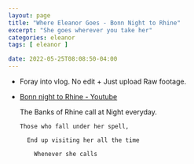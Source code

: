 ```yaml
---
layout: page
title: "Where Eleanor Goes - Bonn Night to Rhine"
excerpt: "She goes wherever you take her"
categories: eleanor
tags: [ eleanor ]

date: 2022-05-25T08:08:50-04:00
---
```


* Foray into vlog. No edit + Just upload Raw footage.

* [Bonn night to Rhine - Youtube](https://www.youtube.com/watch?v=LbWd6MsSA04)


    The Banks of Rhine call at Night everyday.

      Those who fall under her spell,

        End up visiting her all the time

          Whenever she calls

